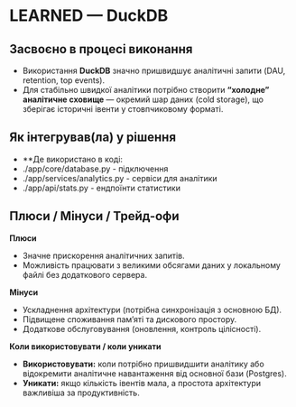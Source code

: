 # LEARNED — DuckDB

## Засвоєно в процесі виконання
- Використання **DuckDB** значно пришвидшує аналітичні запити (DAU, retention, top events).
- Для стабільно швидкої аналітики потрібно створити **“холодне” аналітичне сховище** — окремий шар даних (cold storage), що зберігає історичні івенти у стовпчиковому форматі.

## Як інтегрував(ла) у рішення

- **Де використано в коді:
- ./app/core/database.py - підключення
- ./app/services/analytics.py - сервіси для аналітики
- ./app/api/stats.py - ендпоїнти статистики

## Плюси / Мінуси / Трейд-офи

**Плюси**
- Значне прискорення аналітичних запитів.
- Можливість працювати з великими обсягами даних у локальному файлі без додаткового сервера.

**Мінуси**
- Ускладнення архітектури (потрібна синхронізація з основною БД).
- Підвищене споживання пам’яті та дискового простору.
- Додаткове обслуговування (оновлення, контроль цілісності).

**Коли використовувати / коли уникати**
- **Використовувати:** коли потрібно пришвидшити аналітику або відокремити аналітичне навантаження від основної бази (Postgres). 
- **Уникати:** якщо кількість івентів мала, а простота архітектури важливіша за продуктивність.
